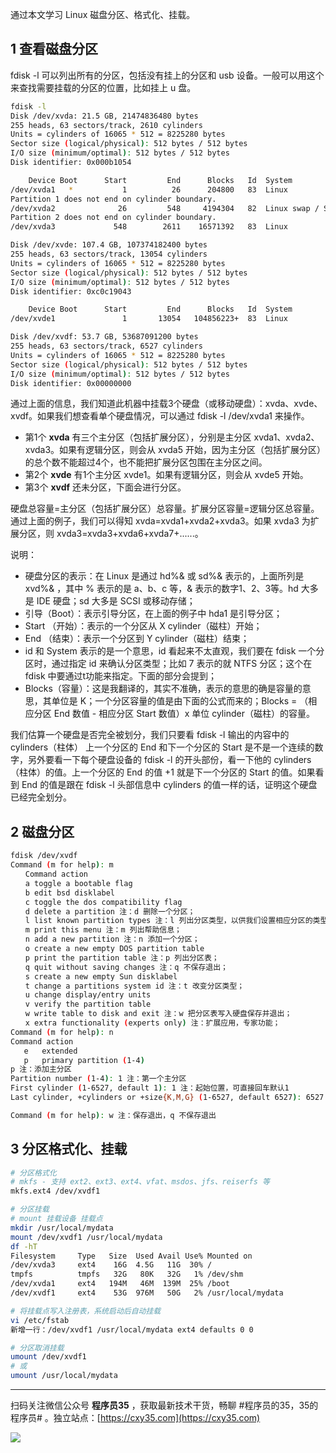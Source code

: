 通过本文学习 Linux 磁盘分区、格式化、挂载。
<!-- more -->

## 1 查看磁盘分区

fdisk -l 可以列出所有的分区，包括没有挂上的分区和 usb 设备。一般可以用这个来查找需要挂载的分区的位置，比如挂上 u 盘。

```bash
fdisk -l
Disk /dev/xvda: 21.5 GB, 21474836480 bytes
255 heads, 63 sectors/track, 2610 cylinders
Units = cylinders of 16065 * 512 = 8225280 bytes
Sector size (logical/physical): 512 bytes / 512 bytes
I/O size (minimum/optimal): 512 bytes / 512 bytes
Disk identifier: 0x000b1054

    Device Boot      Start         End      Blocks   Id  System
/dev/xvda1   *           1          26      204800   83  Linux
Partition 1 does not end on cylinder boundary.
/dev/xvda2              26         548     4194304   82  Linux swap / Solaris
Partition 2 does not end on cylinder boundary.
/dev/xvda3             548        2611    16571392   83  Linux

Disk /dev/xvde: 107.4 GB, 107374182400 bytes
255 heads, 63 sectors/track, 13054 cylinders
Units = cylinders of 16065 * 512 = 8225280 bytes
Sector size (logical/physical): 512 bytes / 512 bytes
I/O size (minimum/optimal): 512 bytes / 512 bytes
Disk identifier: 0xc0c19043

    Device Boot      Start         End      Blocks   Id  System
/dev/xvde1               1       13054   104856223+  83  Linux

Disk /dev/xvdf: 53.7 GB, 53687091200 bytes
255 heads, 63 sectors/track, 6527 cylinders
Units = cylinders of 16065 * 512 = 8225280 bytes
Sector size (logical/physical): 512 bytes / 512 bytes
I/O size (minimum/optimal): 512 bytes / 512 bytes
Disk identifier: 0x00000000
```

通过上面的信息，我们知道此机器中挂载3个硬盘（或移动硬盘）：xvda、xvde、xvdf。如果我们想查看单个硬盘情况，可以通过 fdisk -l /dev/xvda1 来操作。

- 第1个 **xvda** 有三个主分区（包括扩展分区），分别是主分区 xvda1、xvda2、xvda3。如果有逻辑分区，则会从 xvda5 开始，因为主分区（包括扩展分区）的总个数不能超过4个，也不能把扩展分区包围在主分区之间。
- 第2个 **xvde** 有1个主分区 xvde1。如果有逻辑分区，则会从 xvde5 开始。  
- 第3个 **xvdf** 还未分区，下面会进行分区。

硬盘总容量=主分区（包括扩展分区）总容量。扩展分区容量=逻辑分区总容量。通过上面的例子，我们可以得知 xvda=xvda1+xvda2+xvda3。如果 xvda3 为扩展分区，则 xvda3=xvda3+xvda6+xvda7+......。

说明：

- 硬盘分区的表示：在 Linux 是通过 hd%& 或 sd%& 表示的，上面所列是 xvd%& ，其中 % 表示的是 a、b、c 等，& 表示的数字1、2、3等。hd 大多是 IDE 硬盘；sd 大多是 SCSI 或移动存储；  
- 引导（Boot）：表示引导分区，在上面的例子中 hda1 是引导分区；  
- Start （开始）：表示的一个分区从 X cylinder（磁柱）开始；  
- End （结束）：表示一个分区到 Y cylinder（磁柱）结束；  
- id 和 System 表示的是一个意思，id 看起来不太直观，我们要在 fdisk 一个分区时，通过指定 id 来确认分区类型；比如 7 表示的就 NTFS 分区；这个在 fdisk 中要通过t功能来指定。下面的部分会提到；  
- Blocks（容量）：这是我翻译的，其实不准确，表示的意思的确是容量的意思，其单位是 K；一个分区容量的值是由下面的公式而来的；Blocks = （相应分区 End 数值 - 相应分区 Start 数值）x 单位 cylinder（磁柱）的容量。

我们估算一个硬盘是否完全被划分，我们只要看 fdisk -l 输出的内容中的 cylinders（柱体） 上一个分区的 End 和下一个分区的 Start 是不是一个连续的数字，另外要看一下每个硬盘设备的 fdisk -l 的开头部份，看一下他的 cylinders（柱体）的值。上一个分区的 End 的值 +1 就是下一个分区的 Start 的值。如果看到 End 的值是跟在 fdisk -l 头部信息中 cylinders 的值一样的话，证明这个硬盘已经完全划分。

## 2 磁盘分区

```bash
fdisk /dev/xvdf
Command (m for help): m
　　Command action
　　a toggle a bootable flag
　　b edit bsd disklabel
　　c toggle the dos compatibility flag
　　d delete a partition 注：d 删除一个分区；
　　l list known partition types 注：l 列出分区类型，以供我们设置相应分区的类型；
　　m print this menu 注：m 列出帮助信息；
　　n add a new partition 注：n 添加一个分区；
　　o create a new empty DOS partition table
　　p print the partition table 注：p 列出分区表；
　　q quit without saving changes 注：q 不保存退出；
　　s create a new empty Sun disklabel
　　t change a partitions system id 注：t 改变分区类型；
　　u change display/entry units
　　v verify the partition table
　　w write table to disk and exit 注：w 把分区表写入硬盘保存并退出；
　　x extra functionality (experts only) 注：扩展应用，专家功能；
Command (m for help): n
Command action
   e   extended
   p   primary partition (1-4)
p 注：添加主分区
Partition number (1-4): 1 注：第一个主分区
First cylinder (1-6527, default 1): 1 注：起始位置，可直接回车默认1
Last cylinder, +cylinders or +size{K,M,G} (1-6527, default 6527): 6527 注：结束位置，可直接回车默认6527，表示磁盘全部空间分到一个分区中。或者输入别的数值，或者也可输+200M来指定分区大小为200M。

Command (m for help): w 注：保存退出，q 不保存退出
```

## 3 分区格式化、挂载

```bash
# 分区格式化
# mkfs - 支持 ext2、ext3、ext4、vfat、msdos、jfs、reiserfs 等
mkfs.ext4 /dev/xvdf1

# 分区挂载
# mount 挂载设备 挂载点
mkdir /usr/local/mydata
mount /dev/xvdf1 /usr/local/mydata
df -hT
Filesystem     Type   Size  Used Avail Use% Mounted on
/dev/xvda3     ext4    16G  4.5G   11G  30% /
tmpfs          tmpfs   32G   80K   32G   1% /dev/shm
/dev/xvda1     ext4   194M   46M  139M  25% /boot
/dev/xvdf1     ext4    53G  976M   50G   2% /usr/local/mydata

# 将挂载点写入注册表，系统启动后自动挂载
vi /etc/fstab
新增一行：/dev/xvdf1 /usr/local/mydata ext4 defaults 0 0

# 分区取消挂载
umount /dev/xvdf1
# 或
umount /usr/local/mydata
```


---

扫码关注微信公众号 **程序员35** ，获取最新技术干货，畅聊 #程序员的35，35的程序员# 。独立站点：[https://cxy35.com](https://cxy35.com)

![](https://oscimg.oschina.net/oscnet/up-285838b9c516db5bb1ba760f292f2346078.JPEG)